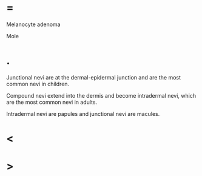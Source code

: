 # =

Melanocyte adenoma

Mole

# .

Junctional nevi are at the dermal-epidermal junction and are the most common nevi in children.

Compound nevi extend into the dermis and become intradermal nevi, which are the most common nevi in adults.

Intradermal nevi are papules and junctional nevi are macules.

# <

# >
